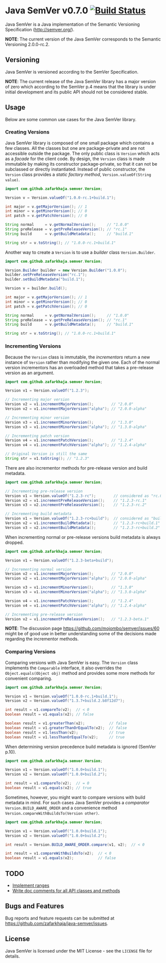 Java SemVer v0.7.0 [![Build Status](https://travis-ci.org/zafarkhaja/java-semver.png)](https://travis-ci.org/zafarkhaja/java-semver)
==================

Java SemVer is a Java implementation of the Semantic Versioning Specification
(http://semver.org/).

**NOTE**: The current version of the Java SemVer corresponds to the Semantic
Versioning 2.0.0-rc.2.


Versioning
----------
Java SemVer is versioned according to the SemVer Specification.

**NOTE**: The current release of the Java SemVer library has a major version of
zero which according to the SemVer p.4 means that the library is under initial
development and its public API should not be considered stable.


Usage
-----
Below are some common use cases for the Java SemVer library.

### Creating Versions ###
Java SemVer library is composed of one small package which contains a few
classes. All the classes but one are package-private and are not accessible
outside the package. The only public class is `Version` which acts as a
_facade_ for the client code. By design, the `Version` class is made immutable
by making its constructor package-private, so that it can not be subclassed or
directly instantiated. Instead of public constructor, the `Version` class
provides a _static factory method_, `Version.valueOf(String value)`.

```java
import com.github.zafarkhaja.semver.Version;

Version v = Version.valueOf("1.0.0-rc.1+build.1");

int major = v.getMajorVersion(); // 1
int minor = v.getMinorVersion(); // 0
int patch = v.getPatchVersion(); // 0

String normal     = v.getNormalVersion();     // "1.0.0"
String preRelease = v.getPreReleaseVersion(); // "rc.1"
String build      = v.getBuildMetadata();     // "build.1"

String str = v.toString(); // "1.0.0-rc.1+build.1"
```

Another way to create a `Version` is to use a _builder_ class `Version.Builder`.

```java
import com.github.zafarkhaja.semver.Version;

Version.Builder builder = new Version.Builder("1.0.0");
builder.setPreReleaseVersion("rc.1");
builder.setBuildMetadata("build.1");

Version v = builder.build();

int major = v.getMajorVersion(); // 1
int minor = v.getMinorVersion(); // 0
int patch = v.getPatchVersion(); // 0

String normal     = v.getNormalVersion();     // "1.0.0"
String preRelease = v.getPreReleaseVersion(); // "rc.1"
String build      = v.getBuildMetadata();     // "build.1"

String str = v.toString(); // "1.0.0-rc.1+build.1"
```

### Incrementing Versions ###
Because the `Version` class is immutable, the _incrementors_ return a new
instance of `Version` rather than modifying the given one. Each of the normal
version incrementors has an overloaded method that takes a pre-release version
as an argument.

```java
import com.github.zafarkhaja.semver.Version;

Version v1 = Version.valueOf("1.2.3");

// Incrementing major version
Version v2 = v1.incrementMajorVersion();        // "2.0.0"
Version v2 = v1.incrementMajorVersion("alpha"); // "2.0.0-alpha"

// Incrementing minor version
Version v3 = v1.incrementMinorVersion();        // "1.3.0"
Version v3 = v1.incrementMinorVersion("alpha"); // "1.3.0-alpha"

// Incrementing patch version
Version v4 = v1.incrementPatchVersion();        // "1.2.4"
Version v4 = v1.incrementPatchVersion("alpha"); // "1.2.4-alpha"

// Original Version is still the same
String str = v1.toString(); // "1.2.3"
```

There are also incrementor methods for pre-release version and build metadata.

```java
import com.github.zafarkhaja.semver.Version;

// Incrementing pre-release version
Version v1 = Version.valueOf("1.2.3-rc");        // considered as "rc.0"
Version v2 = v1.incrementPreReleaseVersion();    // "1.2.3-rc.1"
Version v3 = v2.incrementPreReleaseVersion();    // "1.2.3-rc.2"

// Incrementing build metadata
Version v1 = Version.valueOf("1.2.3-rc+build");  // considered as "build.0"
Version v2 = v1.incrementBuildMetadata();        // "1.2.3-rc+build.1"
Version v3 = v2.incrementBuildMetadata();        // "1.2.3-rc+build.2"
```

When incrementing normal or pre-release versions build metadata is always dropped.

```java
import com.github.zafarkhaja.semver.Version;

Version v1 = Version.valueOf("1.2.3-beta+build");

// Incrementing normal version
Version v2 = v1.incrementMajorVersion();        // "2.0.0"
Version v2 = v1.incrementMajorVersion("alpha"); // "2.0.0-alpha"

Version v3 = v1.incrementMinorVersion();        // "1.3.0"
Version v3 = v1.incrementMinorVersion("alpha"); // "1.3.0-alpha"

Version v4 = v1.incrementPatchVersion();        // "1.2.4"
Version v4 = v1.incrementPatchVersion("alpha"); // "1.2.4-alpha"

// Incrementing pre-release version
Version v2 = v1.incrementPreReleaseVersion();   // "1.2.3-beta.1"
```
**NOTE**: The discussion page https://github.com/mojombo/semver/issues/60 might
be of good use in better understanding some of the decisions made regarding the 
incrementor methods.

### Comparing Versions ###
Comparing versions with Java SemVer is easy. The `Version` class implements the
`Comparable` interface, it also overrides the `Object.equals(Object obj)` method
and provides some more methods for convenient comparing.

```java
import com.github.zafarkhaja.semver.Version;

Version v1 = Version.valueOf("1.0.0-rc.1+build.1");
Version v2 = Version.valueOf("1.3.7+build.2.b8f12d7");

int result = v1.compareTo(v2);  // < 0
boolean result = v1.equals(v2); // false

boolean result = v1.greaterThan(v2);           // false
boolean result = v1.greaterThanOrEqualTo(v2);  // false
boolean result = v1.lessThan(v2);              // true
boolean result = v1.lessThanOrEqualTo(v2);     // true
```

When determining version precedence build metadata is ignored (SemVer p.10).

```java
import com.github.zafarkhaja.semver.Version;

Version v1 = Version.valueOf("1.0.0+build.1");
Version v2 = Version.valueOf("1.0.0+build.2");

int result = v1.compareTo(v2);  // = 0
boolean result = v1.equals(v2); // true
```

Sometimes, however, you might want to compare versions with build metadata in
mind. For such cases Java SemVer provides a _comparator_ `Version.BUILD_AWARE_ORDER`
and a convenience method `Version.compareWithBuildsTo(Version other)`.

```java
import com.github.zafarkhaja.semver.Version;

Version v1 = Version.valueOf("1.0.0+build.1");
Version v2 = Version.valueOf("1.0.0+build.2");

int result = Version.BUILD_AWARE_ORDER.compare(v1, v2);  // < 0

int result = v1.compareWithBuildsTo(v2);  // < 0
boolean result = v1.equals(v2);           // false
```


TODO
----
* [Implement ranges](https://github.com/zafarkhaja/java-semver/issues/1)
* [Write doc comments for all API classes and methods](https://github.com/zafarkhaja/java-semver/issues/2)


Bugs and Features
-----------------
Bug reports and feature requests can be submitted at https://github.com/zafarkhaja/java-semver/issues.


License
-------
Java SemVer is licensed under the MIT License - see the `LICENSE` file for details.
